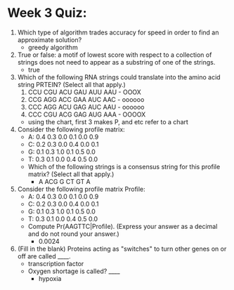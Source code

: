 # Week 3 Quiz:
1. Which type of algorithm trades accuracy for speed in order to find an approximate solution?
    - greedy algorithm
2. True or false: a motif of lowest score with respect to a collection of strings does not need to appear as a substring of one of the strings.
    - true
3. Which of the following RNA strings could translate into the amino acid string PRTEIN? (Select all that apply.)
    1. CCU CGU ACU GAU AUU AAU - OOOX
    2. CCG AGG ACC GAA AUC AAC - oooooo
    3. CCC AGG ACU GAG AUC AAU - oooooo
    4. CCC CGU ACG GAG AUG AAA - OOOOX
    - using the chart, first 3 makes P, and etc refer to a chart
4. Consider the following profile matrix:
    - A: 0.4 0.3 0.0 0.1 0.0 0.9
    - C: 0.2 0.3 0.0 0.4 0.0 0.1
    - G: 0.1 0.3 1.0 0.1 0.5 0.0
    - T: 0.3 0.1 0.0 0.4 0.5 0.0
    - Which of the following strings is a consensus string for this profile matrix? (Select all that apply.)
        - A  ACG  G   CT  GT  A
5. Consider the following profile matrix Profile:
    - A: 0.4 0.3 0.0 0.1 0.0 0.9
    - C: 0.2 0.3 0.0 0.4 0.0 0.1
    - G: 0.1 0.3 1.0 0.1 0.5 0.0
    - T: 0.3 0.1 0.0 0.4 0.5 0.0
    - Compute Pr(AAGTTC|Profile). (Express your answer as a decimal and do not round your answer.)
        - 0.0024
6. (Fill in the blank) Proteins acting as "switches" to turn other genes on or off are called ____.
    - transcription factor
    - Oxygen shortage is called? ____
        - hypoxia
